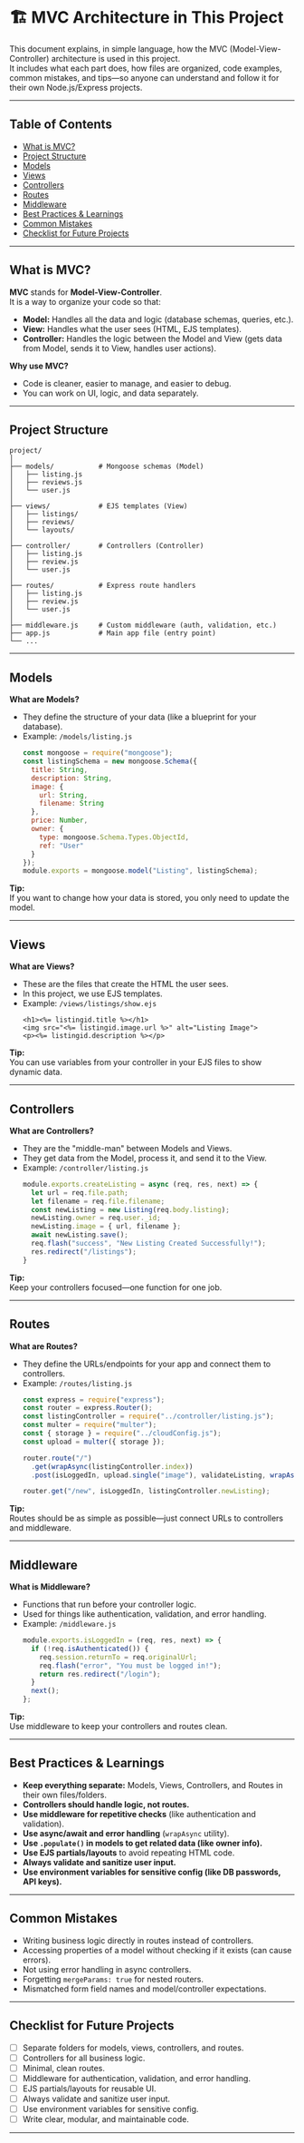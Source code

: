 # 🏗️ MVC Architecture in This Project

This document explains, in simple language, how the MVC (Model-View-Controller) architecture is used in this project.  
It includes what each part does, how files are organized, code examples, common mistakes, and tips—so anyone can understand and follow it for their own Node.js/Express projects.

---

## Table of Contents

- [What is MVC?](#what-is-mvc)
- [Project Structure](#project-structure)
- [Models](#models)
- [Views](#views)
- [Controllers](#controllers)
- [Routes](#routes)
- [Middleware](#middleware)
- [Best Practices & Learnings](#best-practices--learnings)
- [Common Mistakes](#common-mistakes)
- [Checklist for Future Projects](#checklist-for-future-projects)

---

## What is MVC?

**MVC** stands for **Model-View-Controller**.  
It is a way to organize your code so that:
- **Model:** Handles all the data and logic (database schemas, queries, etc.).
- **View:** Handles what the user sees (HTML, EJS templates).
- **Controller:** Handles the logic between the Model and View (gets data from Model, sends it to View, handles user actions).

**Why use MVC?**  
- Code is cleaner, easier to manage, and easier to debug.
- You can work on UI, logic, and data separately.

---

## Project Structure

```
project/
│
├── models/           # Mongoose schemas (Model)
│   ├── listing.js
│   ├── reviews.js
│   └── user.js
│
├── views/            # EJS templates (View)
│   ├── listings/
│   ├── reviews/
│   └── layouts/
│
├── controller/       # Controllers (Controller)
│   ├── listing.js
│   ├── review.js
│   └── user.js
│
├── routes/           # Express route handlers
│   ├── listing.js
│   ├── review.js
│   └── user.js
│
├── middleware.js     # Custom middleware (auth, validation, etc.)
├── app.js            # Main app file (entry point)
└── ...
```

---

## Models

**What are Models?**  
- They define the structure of your data (like a blueprint for your database).
- Example: `/models/listing.js`
    ```js
    const mongoose = require("mongoose");
    const listingSchema = new mongoose.Schema({
      title: String,
      description: String,
      image: {
        url: String,
        filename: String
      },
      price: Number,
      owner: {
        type: mongoose.Schema.Types.ObjectId,
        ref: "User"
      }
    });
    module.exports = mongoose.model("Listing", listingSchema);
    ```
**Tip:**  
If you want to change how your data is stored, you only need to update the model.

---

## Views

**What are Views?**  
- These are the files that create the HTML the user sees.
- In this project, we use EJS templates.
- Example: `/views/listings/show.ejs`
    ```ejs
    <h1><%= listingid.title %></h1>
    <img src="<%= listingid.image.url %>" alt="Listing Image">
    <p><%= listingid.description %></p>
    ```
**Tip:**  
You can use variables from your controller in your EJS files to show dynamic data.

---

## Controllers

**What are Controllers?**  
- They are the "middle-man" between Models and Views.
- They get data from the Model, process it, and send it to the View.
- Example: `/controller/listing.js`
    ```js
    module.exports.createListing = async (req, res, next) => {
      let url = req.file.path;
      let filename = req.file.filename;
      const newListing = new Listing(req.body.listing);
      newListing.owner = req.user._id;
      newListing.image = { url, filename };
      await newListing.save();
      req.flash("success", "New Listing Created Successfully!");
      res.redirect("/listings");
    }
    ```
**Tip:**  
Keep your controllers focused—one function for one job.

---

## Routes

**What are Routes?**  
- They define the URLs/endpoints for your app and connect them to controllers.
- Example: `/routes/listing.js`
    ```js
    const express = require("express");
    const router = express.Router();
    const listingController = require("../controller/listing.js");
    const multer = require("multer");
    const { storage } = require("../cloudConfig.js");
    const upload = multer({ storage });

    router.route("/")
      .get(wrapAsync(listingController.index))
      .post(isLoggedIn, upload.single("image"), validateListing, wrapAsync(listingController.createListing));

    router.get("/new", isLoggedIn, listingController.newListing);
    ```
**Tip:**  
Routes should be as simple as possible—just connect URLs to controllers and middleware.

---

## Middleware

**What is Middleware?**  
- Functions that run before your controller logic.
- Used for things like authentication, validation, and error handling.
- Example: `/middleware.js`
    ```js
    module.exports.isLoggedIn = (req, res, next) => {
      if (!req.isAuthenticated()) {
        req.session.returnTo = req.originalUrl;
        req.flash("error", "You must be logged in!");
        return res.redirect("/login");
      }
      next();
    };
    ```
**Tip:**  
Use middleware to keep your controllers and routes clean.

---

## Best Practices & Learnings

- **Keep everything separate:** Models, Views, Controllers, and Routes in their own files/folders.
- **Controllers should handle logic, not routes.**
- **Use middleware for repetitive checks** (like authentication and validation).
- **Use async/await and error handling** (`wrapAsync` utility).
- **Use `.populate()` in models to get related data (like owner info).**
- **Use EJS partials/layouts** to avoid repeating HTML code.
- **Always validate and sanitize user input.**
- **Use environment variables for sensitive config (like DB passwords, API keys).**

---

## Common Mistakes

- Writing business logic directly in routes instead of controllers.
- Accessing properties of a model without checking if it exists (can cause errors).
- Not using error handling in async controllers.
- Forgetting `mergeParams: true` for nested routers.
- Mismatched form field names and model/controller expectations.

---

## Checklist for Future Projects

- [ ] Separate folders for models, views, controllers, and routes.
- [ ] Controllers for all business logic.
- [ ] Minimal, clean routes.
- [ ] Middleware for authentication, validation, and error handling.
- [ ] EJS partials/layouts for reusable UI.
- [ ] Always validate and sanitize user input.
- [ ] Use environment variables for sensitive config.
- [ ] Write clear, modular, and maintainable code.

---

